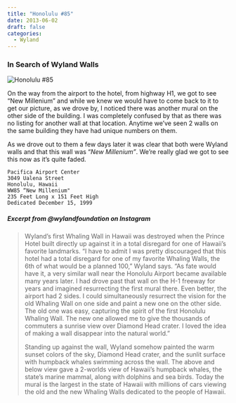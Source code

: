 ```yaml
---
title: "Honolulu #85"
date: 2013-06-02
draft: false
categories:
  - Wyland
---
```

### In Search of Wyland Walls

![Honolulu #85](../images/85a-honolulu.jpg)


On the way from the airport to the hotel, from highway H1, we got to see “New Millenium” and while we knew we would have to come back to it to get our picture, as we drove by, I noticed there was another mural on the other side of the building. I was completely confused by that as there was no listing for another wall at that location. Anytime we’ve seen 2 walls on the same building they have had unique numbers on them.

As we drove out to them a few days later it was clear that both were Wyland walls and that this wall was “_New Millenium”_. We’re really glad we got to see this now as it’s quite faded.

```
Pacifica Airport Center
3049 Ualena Street
Honolulu, Hawaii
WW85 “New Millenium"
235 Feet Long x 151 Feet High
Dedicated December 15, 1999
```

#####  Excerpt from @wylandfoundation on Instagram

>Wyland’s first Whaling Wall in Hawaii was destroyed when the Prince Hotel built directly up against it in a total disregard for one of Hawaii’s favorite landmarks. “I have to admit I was pretty discouraged that this hotel had a total disregard for one of my favorite Whaling Walls, the 6th of what would be a planned 100,” Wyland says. “As fate would have it, a very similar wall near the Honolulu Airport became available many years later. I had drove past that wall on the H-1 freeway for years and imagined resurrecting the first mural there. Even better, the airport had 2 sides. I could simultaneously resurrect the vision for the old Whaling Wall on one side and paint a new one on the other side. The old one was easy, capturing the spirit of the first Honolulu Whaling Wall. The new one allowed me to give the thousands of commuters a sunrise view over Diamond Head crater. I loved the idea of making a wall disappear into the natural world.”
>
>Standing up against the wall, Wyland somehow painted the warm sunset colors of the sky, Diamond Head crater, and the sunlit surface with humpback whales swimming across the wall. The above and below view gave a 2-worlds view of Hawaii’s humpback whales, the state’s marine mammal, along with dolphins and sea birds. Today the mural is the largest in the state of Hawaii with millions of cars viewing the old and the new Whaling Walls dedicated to the people of Hawaii.